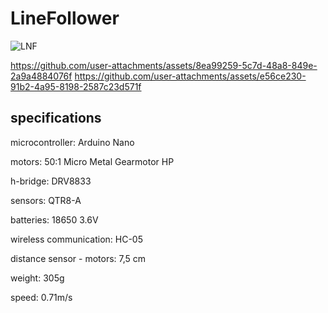 # LineFollower

![LNF](https://github.com/user-attachments/assets/0cd849b1-e389-4d29-acc0-aac31ba6d942)



https://github.com/user-attachments/assets/8ea99259-5c7d-48a8-849e-2a9a4884076f
https://github.com/user-attachments/assets/e56ce230-91b2-4a95-8198-2587c23d571f




  
## specifications

microcontroller: Arduino Nano
 
motors: 50:1 Micro Metal Gearmotor HP

h-bridge: DRV8833

sensors: QTR8-A

batteries: 18650 3.6V

wireless communication: HC-05

distance sensor - motors: 7,5 cm

weight: 305g

speed: 0.71m/s

